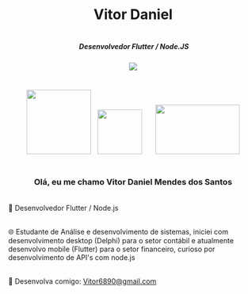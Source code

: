 
<h1 align="center" >Vitor Daniel<h1>

<p align="center"> 
 <h5 align="center" >&nbsp;Desenvolvedor Flutter / Node.JS <h5>


</p>

<p align="center"> 
 
 <img src= https://user-images.githubusercontent.com/94265037/155263793-f10cfd25-1d25-400f-9698-f3ac86948329.png />
 

  
 </p>
<h1  align="center">      
  
<p align="center">   

 
<img src="https://user-images.githubusercontent.com/94265037/155259526-7e8e35ca-af96-47b9-b327-028ff3251db4.png" width="130" />&nbsp;
  <img src="https://cdn.jsdelivr.net/gh/devicons/devicon/icons/flutter/flutter-plain.svg" width="90" />&nbsp;&nbsp;&nbsp; 
  <img src="https://icon-library.com/images/node-icon/node-icon-21.jpg" width="170" height="100" />
 <!--<img src="https://user-images.githubusercontent.com/94265037/155260662-3e2bbf21-6b1f-41b1-bd87-c0c84db944ee.png" width="190"/>  sqlite-->
 




 </p>
  <h1 align="center" ></h1
   <h1 align="center" ></h1
   
 </p>
   <h3 align="center" >Olá, eu me chamo Vitor Daniel Mendes dos Santos</h3>
   
 <br>🔭 Desenvolvedor Flutter / Node.js <br>
            
 <br> 🌐 Estudante de Análise e desenvolvimento de sistemas, iniciei com  desenvolvimento desktop (Delphi) para o setor contábil e atualmente desenvolvo mobile (Flutter) para o setor financeiro, curioso por desenvolvimento de API's com node.js <br>   
   
<br>   💬 Desenvolva comigo: Vitor6890@gmail.com     <br>
     
